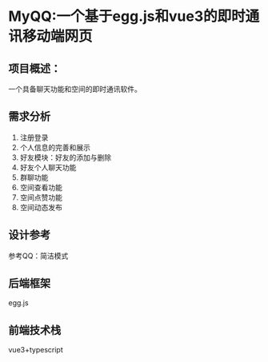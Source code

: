 # MyQQ:一个基于egg.js和vue3的即时通讯移动端网页

## 项目概述：

一个具备聊天功能和空间的即时通讯软件。

## 需求分析

1. 注册登录
2. 个人信息的完善和展示
3. 好友模块：好友的添加与删除
4. 好友个人聊天功能
5. 群聊功能
6. 空间查看功能
7. 空间点赞功能
8. 空间动态发布

## 设计参考

参考QQ：简洁模式

## 后端框架

egg.js

## 前端技术栈

vue3+typescript

